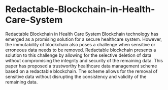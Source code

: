 # Redactable-Blockchain-in-Health-Care-System
Redactable Blockchain in Health Care System
Blockchain technology has emerged as a promising solution for a secure healthcare system. However, the immutability of blockchain also poses a challenge when sensitive or erroneous data needs to be removed. Redactable blockchain presents a solution to this challenge by allowing for the selective deletion of data without compromising the integrity and security of the remaining data. This paper has proposed a trustworthy healthcare data management scheme based on a redactable blockchain. The scheme allows for the removal of sensitive data without disrupting the consistency and validity of the remaining data.
